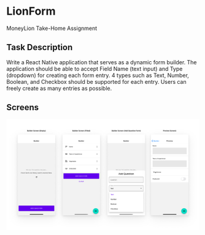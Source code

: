 # LionForm
MoneyLion Take-Home Assignment

## Task Description
Write a React Native application that serves as a dynamic form builder. The application should be able to accept Field Name (text input) and Type (dropdown) for creating each form entry. 4 types such as Text, Number, Boolean, and Checkbox should be supported for each entry. Users can freely create as many entries as possible.

## Screens

![Builder Screen - Empty State](./assets/demo/screens.png)